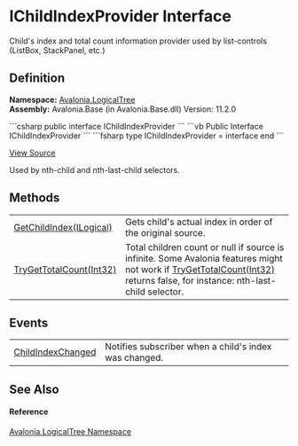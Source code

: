 # IChildIndexProvider Interface


Child's index and total count information provider used by list-controls (ListBox, StackPanel, etc.)



## Definition
**Namespace:** <a href="N_Avalonia_LogicalTree">Avalonia.LogicalTree</a>  
**Assembly:** Avalonia.Base (in Avalonia.Base.dll) Version: 11.2.0

<Tabs groupId="api-code-preview">
<TabItem value="csharp" label="C#">
```csharp
public interface IChildIndexProvider
```
</TabItem>
<TabItem value="vb" label="VB">
```vb
Public Interface IChildIndexProvider
```
</TabItem>
<TabItem value="fsharp" label="F#">
```fsharp
type IChildIndexProvider = interface end
```
</TabItem>
</Tabs>



<a href="https://github.com/AvaloniaUI/Avalonia/tree/master/src/Avalonia.Base/LogicalTree/IChildIndexProvider.cs" title="View the source code">View Source</a>

Used by nth-child and nth-last-child selectors.

## Methods
<table>
<tr>
<td><a href="M_Avalonia_LogicalTree_IChildIndexProvider_GetChildIndex">GetChildIndex(ILogical)</a></td>
<td>Gets child's actual index in order of the original source.</td>
</tr>
<tr>
<td><a href="M_Avalonia_LogicalTree_IChildIndexProvider_TryGetTotalCount">TryGetTotalCount(Int32)</a></td>
<td>Total children count or null if source is infinite. Some Avalonia features might not work if <a href="M_Avalonia_LogicalTree_IChildIndexProvider_TryGetTotalCount">TryGetTotalCount(Int32)</a> returns false, for instance: nth-last-child selector.</td>
</tr>
</table>

## Events
<table>
<tr>
<td><a href="E_Avalonia_LogicalTree_IChildIndexProvider_ChildIndexChanged">ChildIndexChanged</a></td>
<td>Notifies subscriber when a child's index was changed.</td>
</tr>
</table>

## See Also


#### Reference
<a href="N_Avalonia_LogicalTree">Avalonia.LogicalTree Namespace</a>  

